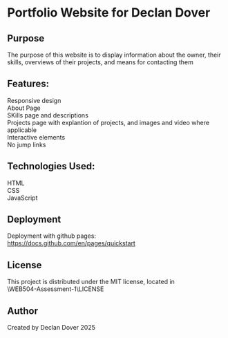 # Portfolio Website for Declan Dover

## Purpose

The purpose of this website is to display information about the owner, their skills, overviews of their projects, and means for contacting them

## Features:
Responsive design<br>
About Page<br>
SKills page and descriptions<br>
Projects page with explantion of projects, and images and video where applicable<br>
Interactive elements<br>
No jump links<br>

## Technologies Used:
HTML<br>
CSS<br>
JavaScript

## Deployment
Deployment with github pages:<br>
https://docs.github.com/en/pages/quickstart

## License
This project is distributed under the MIT license, located in<br>
\WEB504-Assessment-1\LICENSE

## Author
Created by Declan Dover 2025
